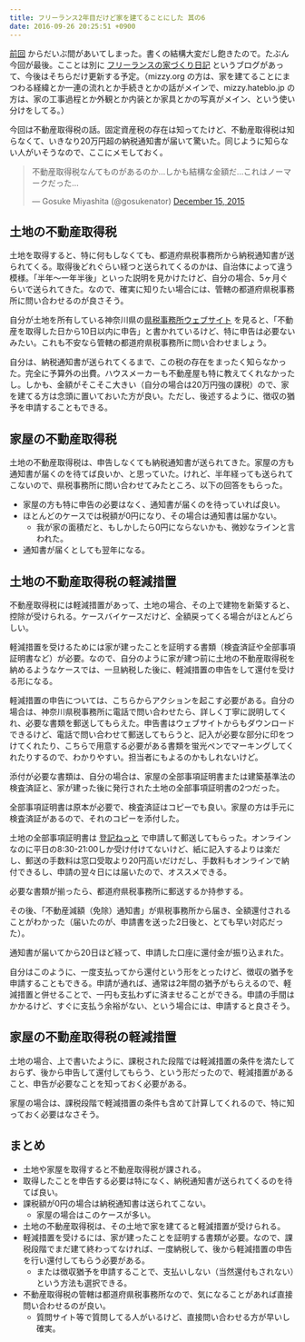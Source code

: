 ```yaml
---
title: フリーランス2年目だけど家を建てることにした 其の6
date: 2016-09-26 20:25:51 +0900
---
```


[前回](/blog/2016/01/15/1/) からだいぶ間があいてしまった。書くの結構大変だし飽きたので。たぶん今回が最後。こことは別に [フリーランスの家づくり日記](http://mizzy.hateblo.jp/) というブログがあって、今後はそちらだけ更新する予定。（mizzy.org の方は、家を建てることにまつわる経緯とか一連の流れとか手続きとかの話がメインで、mizzy.hateblo.jp の方は、家の工事過程とか外観とか内装とか家具とかの写真がメイン、という使い分けをしてる。）

今回は不動産取得税の話。固定資産税の存在は知ってたけど、不動産取得税は知らなくて、いきなり20万円超の納税通知書が届いて驚いた。同じように知らない人がいそうなので、ここにメモしておく。

<blockquote class="twitter-tweet" data-lang="en"><p lang="ja" dir="ltr">不動産取得税なんてものがあるのか…しかも結構な金額だ…これはノーマークだった…</p>&mdash; Gosuke Miyashita (@gosukenator) <a href="https://twitter.com/gosukenator/status/676678448824213504">December 15, 2015</a></blockquote>
<script async src="//platform.twitter.com/widgets.js" charset="utf-8"></script>

## 土地の不動産取得税

土地を取得すると、特に何もしなくても、都道府県税事務所から納税通知書が送られてくる。取得後どれぐらい経つと送られてくるのかは、自治体によって違う模様。「半年〜一年半後」といった説明を見かけたけど、自分の場合、5ヶ月ぐらいで送られてきた。なので、確実に知りたい場合には、管轄の都道府県税事務所に問い合わせるのが良さそう。

自分が土地を所有している神奈川県の[県税事務所ウェブサイト](http://www.pref.kanagawa.jp/cnt/f520239/p13774.html#sinkoku) を見ると、「不動産を取得した日から10日以内に申告」と書かれているけど、特に申告は必要ないみたい。これも不安なら管轄の都道府県税事務所に問い合わせましょう。

自分は、納税通知書が送られてくるまで、この税の存在をまったく知らなかった。完全に予算外の出費。ハウスメーカーも不動産屋も特に教えてくれなかったし。しかも、金額がそこそこ大きい（自分の場合は20万円強の課税）ので、家を建てる方は念頭に置いておいた方が良い。ただし、後述するように、徴収の猶予を申請することもできる。

## 家屋の不動産取得税

土地の不動産取得税は、申告しなくても納税通知書が送られてきた。家屋の方も通知書が届くのを待てば良いか、と思っていた。けれど、半年経っても送られてこないので、県税事務所に問い合わせてみたところ、以下の回答をもらった。

 * 家屋の方も特に申告の必要はなく、通知書が届くのを待っていれば良い。
 * ほとんどのケースでは税額が0円になり、その場合は通知書は届かない。
   * 我が家の面積だと、もしかしたら0円にならないかも、微妙なラインと言われた。
 * 通知書が届くとしても翌年になる。
 
## 土地の不動産取得税の軽減措置

不動産取得税には軽減措置があって、土地の場合、その上で建物を新築すると、控除が受けられる。ケースバイケースだけど、全額戻ってくる場合がほとんどらしい。

軽減措置を受けるためには家が建ったことを証明する書類（検査済証や全部事項証明書など）が必要。なので、自分のように家が建つ前に土地の不動産取得税を納めるようなケースでは、一旦納税した後に、軽減措置の申告をして還付を受ける形になる。

軽減措置の申告については、こちらからアクションを起こす必要がある。自分の場合は、神奈川県税事務所に電話で問い合わせたら、詳しく丁寧に説明してくれ、必要な書類を郵送してもらえた。申告書はウェブサイトからもダウンロードできるけど、電話で問い合わせて郵送してもらうと、記入が必要な部分に印をつけてくれたり、こちらで用意する必要がある書類を蛍光ペンでマーキングしてくれたりするので、わかりやすい。担当者にもよるのかもしれないけど。

添付が必要な書類は、自分の場合は、家屋の全部事項証明書または建築基準法の検査済証と、家が建った後に発行された土地の全部事項証明書の2つだった。

全部事項証明書は原本が必要で、検査済証はコピーでも良い。家屋の方は手元に検査済証があるので、それのコピーを添付した。

土地の全部事項証明書は [登記ねっと](http://www.touki-kyoutaku-online.moj.go.jp/toukinet/top.html) で申請して郵送してもらった。オンラインなのに平日の8:30-21:00しか受け付けてないけど、紙に記入するよりは楽だし、郵送の手数料は窓口受取より20円高いだけだし、手数料もオンラインで納付できるし、申請の翌々日には届いたので、オススメできる。

必要な書類が揃ったら、都道府県税事務所に郵送するか持参する。

その後、「不動産減額（免除）通知書」が県税事務所から届き、全額還付されることがわかった（届いたのが、申請書を送った2日後と、とても早い対応だった）。

通知書が届いてから20日ほど経って、申請した口座に還付金が振り込まれた。

自分はこのように、一度支払ってから還付という形をとったけど、徴収の猶予を申請することもできる。申請が通れば、通常は2年間の猶予がもらえるので、軽減措置と併せることで、一円も支払わずに済ませることができる。申請の手間はかかるけど、すぐに支払う余裕がない、という場合には、申請すると良さそう。

## 家屋の不動産取得税の軽減措置

土地の場合、上で書いたように、課税された段階では軽減措置の条件を満たしておらず、後から申告して還付してもらう、という形だったので、軽減措置があること、申告が必要なことを知っておく必要がある。

家屋の場合は、課税段階で軽減措置の条件も含めて計算してくれるので、特に知っておく必要はなさそう。


## まとめ

* 土地や家屋を取得すると不動産取得税が課される。
* 取得したことを申告する必要は特になく、納税通知書が送られてくるのを待てば良い。
* 課税額が0円の場合は納税通知書は送られてこない。
  * 家屋の場合はこのケースが多い。
* 土地の不動産取得税は、その土地で家を建てると軽減措置が受けられる。
* 軽減措置を受けるには、家が建ったことを証明する書類が必要。なので、課税段階でまだ建て終わってなければ、一度納税して、後から軽減措置の申告を行い還付してもらう必要がある。
  * または徴収猶予を申請することで、支払いしない（当然還付もされない）という方法も選択できる。
* 不動産取得税の管轄は都道府県税事務所なので、気になることがあれば直接問い合わせるのが良い。
  * 質問サイト等で質問してる人がいるけど、直接問い合わせる方が早いし確実。

